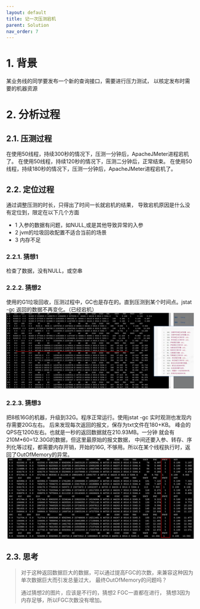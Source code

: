 ```yaml
---
layout: default
title: 记一次压测宕机
parent: Solution
nav_order: 7
---
```


# 1. 背景
某业务线的同学要发布一个新的查询接口，需要进行压力测试，
以核定发布时需要的机器资源

# 2. 分析过程

## 2.1. 压测过程

在使用50线程，持续300秒的情况下，压测一分钟后，ApacheJMeter进程宕机了。
在使用50线程，持续120秒的情况下，压测二分钟后，正常结束。
在使用50线程，持续180秒的情况下，压测一分钟后，ApacheJMeter进程宕机了。

## 2.2. 定位过程

通过调整压测的时长，只得出了时间一长就宕机的结果，
导致宕机原因是什么没有定位到，限定在以下几个方面
- 1 入参的数据有问题，如NULL,或是其他导致异常的入参
- 2 jvm的垃圾回收配置不适合当前的场景
- 3 内存不足

### 2.2.1. 猜想1
检查了数据，没有NULL，或空串

### 2.2.2. 猜想2
使用的G1垃圾回收，压测过程中，GC也是存在的。直到压测到某个时间点。jstat -gc 返回的数据不再变化。（已经宕机）
![performance_1.png](img%2Fperformance_1.png)


### 2.2.3. 猜想3
把8核16G的机器，升级到32G。程序正常运行。使用jstat -gc 
实时观测也发现内存需要20G左右。
后来发现每次返回的报文，保存为txt文件在180+KB。
峰会的QPS在1200左右。也就是一秒的返回数据就在210.93MB。一分钟
就会有210M*60=12.30G的数据，但这里最原始的报文数据，
中间还要入参、转存、序列化等过程，都需要内存开销，开始的16G,
不够用。所以在某个线程执行时，返回了OutOfMemory的异常。
![performance_2.png](img%2Fperformance_2.png)


## 2.3. 思考
> 对于这种返回数据巨大的数据，可以通过提高FGC的次数，来兼容这种因为单次数据巨大而引发总量过大，
> 最终OutOfMemory的问题吗？
>
> 通过猜想2的图片，应该是不行的，猜想2 FGC一直都在进行，
> 猜想3因为内存足够，所以FGC次数没有增加。